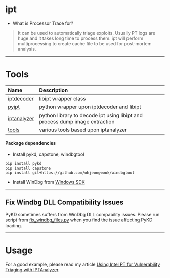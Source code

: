 # ipt

* What is Processor Trace for?

> It can be used to automatically triage exploits. Usually PT logs are huge and it takes long time to process them. ipt will perform multiprocessing to create cache file to be used for post-mortem analysis.

---
# Tools

Name | Description
:--- | :----------
[iptdecoder](src/iptdecoder) | [libipt](https://github.com/intel/libipt) wrapper class
[pyipt](src/pyipt) | python wrapper upon iptdecoder and libipt
[iptanalyzer](src/iptanalyzer) | python library to decode ipt using libipt and process dump image extraction
[tools](src/tools) | various tools based upon iptanalyzer

#### Package dependencies

* Install pykd, capstone, windbgtool

```
pip install pykd
pip install capstone
pip install git+https://github.com/ohjeongwook/windbgtool
```

* Install WinDbg from [Windows SDK](https://developer.microsoft.com/en-us/windows/downloads/windows-10-sdk)

---
## Fix Windbg DLL Compatibility Issues

PyKD sometimes suffers from WinDbg DLL compability issues. Please run script from [fix_windbg_files.py](https://github.com/ohjeongwook/windbgtool/blob/master/pykdfix/fix_windbg_files.py) when you find the issue affecting PyKD loading.


---
# Usage

For a good example, please read my article [Using Intel PT for Vulnerability Triaging with IPTAnalyzer](https://darungrim.com/research/2020-05-07-UsingIntelPTForVulnerabilityTriagingWithIPTAnalyzer.html)
